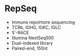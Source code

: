# RepSeq

- Immune repoirtoire sequencing
- TCRb, IGHG, IGKC, IGLC
- 5'-RACE
- Illumina NextSeq500
- Dual-indexed library 
- Paired-end, 150nt
